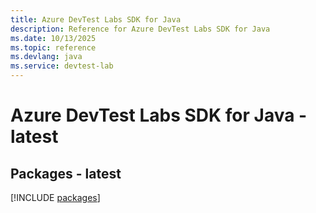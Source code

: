 ```yaml
---
title: Azure DevTest Labs SDK for Java
description: Reference for Azure DevTest Labs SDK for Java
ms.date: 10/13/2025
ms.topic: reference
ms.devlang: java
ms.service: devtest-lab
---
```

# Azure DevTest Labs SDK for Java - latest
## Packages - latest
[!INCLUDE [packages](devtest-labs-index.md)]
